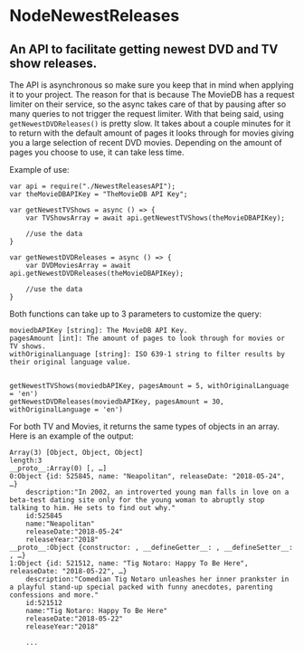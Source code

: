 # NodeNewestReleases
## An API to facilitate getting newest DVD and TV show releases.

The API is asynchronous so make sure you keep that in mind when applying it
to your project. The reason for that is because The MovieDB has a request limiter on their 
service, so the async takes care of that by pausing after so many queries to not trigger
the request limiter. With that being said, using ```getNewestDVDReleases()``` is pretty slow.
It takes about a couple minutes for it to return with the default amount of pages it looks through for movies
giving you a large selection of recent DVD movies. Depending on the amount of pages you choose
to use, it can take less time.

Example of use:
```
var api = require("./NewestReleasesAPI");
var theMovieDBAPIKey = "TheMovieDB API Key";

var getNewestTVShows = async () => {
    var TVShowsArray = await api.getNewestTVShows(theMovieDBAPIKey);
    
    //use the data
}

var getNewestDVDReleases = async () => {
    var DVDMoviesArray = await api.getNewestDVDReleases(theMovieDBAPIKey);
    
    //use the data
}

```

Both functions can take up to 3 parameters to customize the query:
```
moviedbAPIKey [string]: The MovieDB API Key.
pagesAmount [int]: The amount of pages to look through for movies or TV shows.
withOriginalLanguage [string]: ISO 639-1 string to filter results by their original language value.


getNewestTVShows(moviedbAPIKey, pagesAmount = 5, withOriginalLanguage = 'en')
getNewestDVDReleases(moviedbAPIKey, pagesAmount = 30, withOriginalLanguage = 'en')
```

For both TV and Movies, it returns the same types of objects in an array. Here is an example of the output:

```
Array(3) [Object, Object, Object]
length:3
__proto__:Array(0) [, …]
0:Object {id: 525845, name: "Neapolitan", releaseDate: "2018-05-24", …}
	description:"In 2002, an introverted young man falls in love on a beta-test dating site only for the young woman to abruptly stop talking to him. He sets to find out why."
	id:525845
	name:"Neapolitan"
	releaseDate:"2018-05-24"
	releaseYear:"2018"
__proto__:Object {constructor: , __defineGetter__: , __defineSetter__: , …}
1:Object {id: 521512, name: "Tig Notaro: Happy To Be Here", releaseDate: "2018-05-22", …}
	description:"Comedian Tig Notaro unleashes her inner prankster in a playful stand-up special packed with funny anecdotes, parenting confessions and more."
	id:521512
	name:"Tig Notaro: Happy To Be Here"
	releaseDate:"2018-05-22"
	releaseYear:"2018"
	
	...
```






